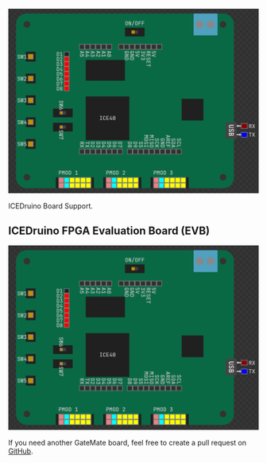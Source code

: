 ![Icon](https://raw.githubusercontent.com/FEntwumS/ICEDruino/refs/heads/main/Icon.png)

ICEDruino Board Support.

## ICEDruino FPGA Evaluation Board (EVB)
![Icon](https://raw.githubusercontent.com/FEntwumS/ICEDruino/refs/heads/main/Icon.png)


If you need another GateMate board, feel free to create a pull request on [GitHub](https://github.com/FEntwumS/ICEDruino).
